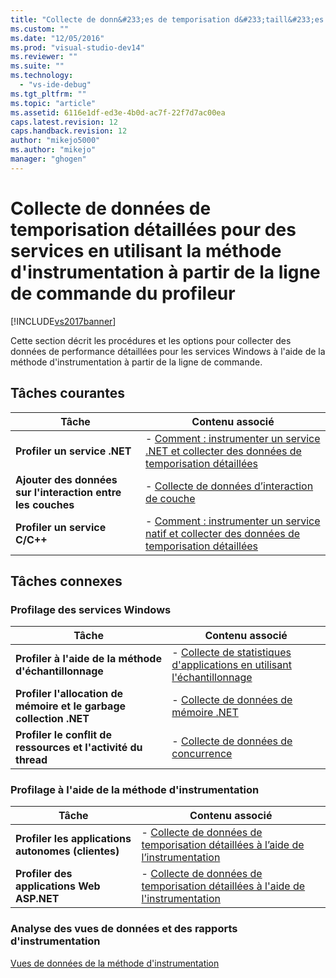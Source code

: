 ```yaml
---
title: "Collecte de donn&#233;es de temporisation d&#233;taill&#233;es pour des services en utilisant la m&#233;thode d&#39;instrumentation &#224; partir de la ligne de commande du profileur | Microsoft Docs"
ms.custom: ""
ms.date: "12/05/2016"
ms.prod: "visual-studio-dev14"
ms.reviewer: ""
ms.suite: ""
ms.technology: 
  - "vs-ide-debug"
ms.tgt_pltfrm: ""
ms.topic: "article"
ms.assetid: 6116e1df-ed3e-4b0d-ac7f-22f7d7ac00ea
caps.latest.revision: 12
caps.handback.revision: 12
author: "mikejo5000"
ms.author: "mikejo"
manager: "ghogen"
---
```

# Collecte de donn&#233;es de temporisation d&#233;taill&#233;es pour des services en utilisant la m&#233;thode d&#39;instrumentation &#224; partir de la ligne de commande du profileur
[!INCLUDE[vs2017banner](../code-quality/includes/vs2017banner.md)]

Cette section décrit les procédures et les options pour collecter des données de performance détaillées pour les services Windows à l'aide de la méthode d'instrumentation à partir de la ligne de commande.  
  
## Tâches courantes  
  
|Tâche|Contenu associé|  
|-----------|---------------------|  
|**Profiler un service .NET**|-   [Comment : instrumenter un service .NET et collecter des données de temporisation détaillées](../profiling/how-to-instrument-a-dotnet-service-and-collect-detailed-timing-data-by-using-the-profiler-command-line.md)|  
|**Ajouter des données sur l'interaction entre les couches**|-   [Collecte de données d’interaction de couche](../profiling/adding-tier-interaction-data-from-the-command-line.md)|  
|**Profiler un service C\/C\+\+**|-   [Comment : instrumenter un service natif et collecter des données de temporisation détaillées](../profiling/how-to-instrument-a-native-service-and-collect-detailed-timing-data-by-using-the-profiler-command-line.md)|  
  
## Tâches connexes  
  
### Profilage des services Windows  
  
|Tâche|Contenu associé|  
|-----------|---------------------|  
|**Profiler à l'aide de la méthode d'échantillonnage**|-   [Collecte de statistiques d'applications en utilisant l'échantillonnage](../profiling/collecting-application-statistics-for-services-by-using-the-profiler-sampling-method.md)|  
|**Profiler l'allocation de mémoire et le garbage collection .NET**|-   [Collecte de données de mémoire .NET](../profiling/collecting-memory-data-from-dotnet-framework-services-by-using-the-profiler-command-line.md)|  
|**Profiler le conflit de ressources et l'activité du thread**|-   [Collecte de données de concurrence](../profiling/collecting-concurrency-data-for-a-service-by-using-the-profiler-command-line.md)|  
  
### Profilage à l'aide de la méthode d'instrumentation  
  
|Tâche|Contenu associé|  
|-----------|---------------------|  
|**Profiler les applications autonomes \(clientes\)**|-   [Collecte de données de temporisation détaillées à l’aide de l’instrumentation](../profiling/collecting-detailed-timing-data-for-a-stand-alone-application-by-using-the-profiler-command-line.md)|  
|**Profiler des applications Web ASP.NET**|-   [Collecte de données de temporisation détaillées à l'aide de l'instrumentation](../profiling/collecting-detailed-timing-data-for-an-aspnet-web-application-using-the-profiler-instrumentation-method-from-the-command-line.md)|  
  
### Analyse des vues de données et des rapports d'instrumentation  
 [Vues de données de la méthode d'instrumentation](../profiling/instrumentation-method-data-views.md)